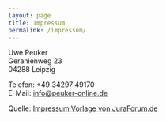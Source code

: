 ```yaml
---
layout: page
title: Impressum
permalink: /impressum/
---
```


<p>Uwe Peuker<br />
Geranienweg 23<br />04288 Leipzig</p>
<p>Telefon: +49 34297 49170<br />
E-Mail: <a href="mailto:info@peuker-online.de">info@peuker-online.de</a><br />
</p>
<p>Quelle: <a href="https://www.juraforum.de/impressum-generator/">Impressum Vorlage von JuraForum.de</a></p>
